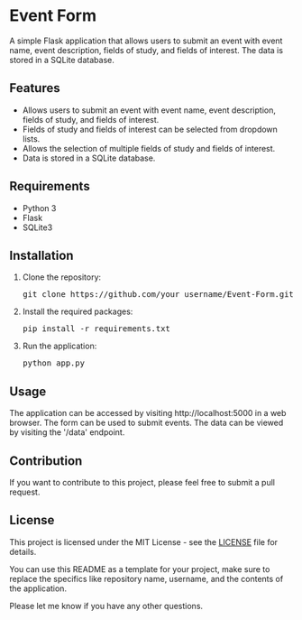 <h1>Event Form</h1>

<p>A simple Flask application that allows users to submit an event with event name, event description, fields of study, and fields of interest. The data is stored in a SQLite database.</p>

<h2>Features</h2>
<ul>
    <li>Allows users to submit an event with event name, event description, fields of study, and fields of interest.</li>
    <li>Fields of study and fields of interest can be selected from dropdown lists.</li>
    <li>Allows the selection of multiple fields of study and fields of interest.</li>
    <li>Data is stored in a SQLite database.</li>
</ul>

<h2>Requirements</h2>
<ul>
    <li>Python 3</li>
    <li>Flask</li>
    <li>SQLite3</li>
</ul>

<h2>Installation</h2>
<ol>
    <li>Clone the repository:
    <pre>git clone https://github.com/your_username/Event-Form.git</pre></li>
    <li>Install the required packages:
    <pre>pip install -r requirements.txt</pre></li>
    <li>Run the application:
    <pre>python app.py</pre></li>
</ol>

<h2>Usage</h2>
<p>The application can be accessed by visiting http://localhost:5000 in a web browser. The form can be used to submit events. The data can be viewed by visiting the '/data' endpoint.</p>

<h2>Contribution</h2>
<p>If you want to contribute to this project, please feel free to submit a pull request.</p>

<h2>License</h2>
<p>This project is licensed under the MIT License - see the <a href="LICENSE">LICENSE</a> file for details.</p>
<p>You can use this README as a template for your project, make sure to replace the specifics like repository name, username, and the contents of the application.</p>
<p>Please let me know if you have any other questions.</p>
